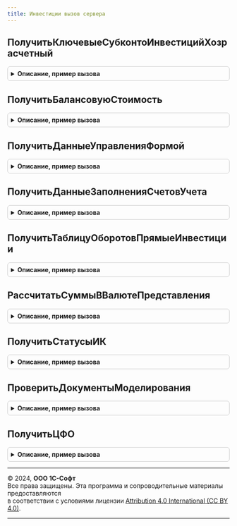 ```yaml
---
title: Инвестиции вызов сервера
---
```



## ПолучитьКлючевыеСубконтоИнвестицийХозрасчетный
<details style="margin: 1em 0; padding: 0.5em; border: 1px solid #ccc; border-radius: 6px;">

<summary style="font-weight: bold; cursor: pointer;">Описание, пример вызова</summary>

```bsl

Функция ПолучитьКлючевыеСубконтоИнвестицийХозрасчетный() Экспорт
```

Пример вызова
```bsl
Результат = ИнвестицииВызовСервера.ПолучитьКлючевыеСубконтоИнвестицийХозрасчетный());
```
</details>

## ПолучитьБалансовуюСтоимость
<details style="margin: 1em 0; padding: 0.5em; border: 1px solid #ccc; border-radius: 6px;">

<summary style="font-weight: bold; cursor: pointer;">Описание, пример вызова</summary>

```bsl

Функция ПолучитьБалансовуюСтоимость(Организация, ДатаДокумента, ДокументСсылка, СчетУчета, ОрганизацияОбъектИнвестирования) Экспорт
```

Пример вызова
```bsl
Результат = ИнвестицииВызовСервера.ПолучитьБалансовуюСтоимость(Организация, ДатаДокумента, ДокументСсылка, СчетУчета, ОрганизацияОбъектИнвестирования) 
```
</details>

## ПолучитьДанныеУправленияФормой
<details style="margin: 1em 0; padding: 0.5em; border: 1px solid #ccc; border-radius: 6px;">

<summary style="font-weight: bold; cursor: pointer;">Описание, пример вызова</summary>

```bsl

Функция ПолучитьДанныеУправленияФормой(ОрганизацияИнвестор, ОбъектИнвестирования, ДатаСреза = Неопределено) Экспорт
```

Пример вызова
```bsl
Результат = ИнвестицииВызовСервера.ПолучитьДанныеУправленияФормой(ОрганизацияИнвестор, ОбъектИнвестирования, ДатаСреза);
```
</details>

## ПолучитьДанныеЗаполненияСчетовУчета
<details style="margin: 1em 0; padding: 0.5em; border: 1px solid #ccc; border-radius: 6px;">

<summary style="font-weight: bold; cursor: pointer;">Описание, пример вызова</summary>

```bsl

Функция ПолучитьДанныеЗаполненияСчетовУчета(ОрганизацияИнвестор, ОбъектИнвестирования, ДатаСреза = Неопределено) Экспорт
```

Пример вызова
```bsl
Результат = ИнвестицииВызовСервера.ПолучитьДанныеЗаполненияСчетовУчета(ОрганизацияИнвестор, ОбъектИнвестирования, ДатаСреза);
```
</details>

## ПолучитьТаблицуОборотовПрямыеИнвестиции
<details style="margin: 1em 0; padding: 0.5em; border: 1px solid #ccc; border-radius: 6px;">

<summary style="font-weight: bold; cursor: pointer;">Описание, пример вызова</summary>

```bsl

Функция ПолучитьТаблицуОборотовПрямыеИнвестиции(Сценарий, ПериодОтчета, МассивОрганизаций, ВалютаПредставленияГруппы) Экспорт
```

Пример вызова
```bsl
Результат = ИнвестицииВызовСервера.ПолучитьТаблицуОборотовПрямыеИнвестиции(Сценарий, ПериодОтчета, МассивОрганизаций, ВалютаПредставленияГруппы) 
```
</details>

## РассчитатьСуммыВВалютеПредставления
<details style="margin: 1em 0; padding: 0.5em; border: 1px solid #ccc; border-radius: 6px;">

<summary style="font-weight: bold; cursor: pointer;">Описание, пример вызова</summary>

```bsl

Процедура РассчитатьСуммыВВалютеПредставления(ТабИнвестиции) Экспорт
```

Пример вызова
```bsl
ИнвестицииВызовСервера.РассчитатьСуммыВВалютеПредставления(ТабИнвестиции));
```
</details>

## ПолучитьСтатусыИК
<details style="margin: 1em 0; padding: 0.5em; border: 1px solid #ccc; border-radius: 6px;">

<summary style="font-weight: bold; cursor: pointer;">Описание, пример вызова</summary>

```bsl

Функция ПолучитьСтатусыИК() Экспорт
```

Пример вызова
```bsl
Результат = ИнвестицииВызовСервера.ПолучитьСтатусыИК() 
```
</details>

## ПроверитьДокументыМоделирования
<details style="margin: 1em 0; padding: 0.5em; border: 1px solid #ccc; border-radius: 6px;">

<summary style="font-weight: bold; cursor: pointer;">Описание, пример вызова</summary>

```bsl

Процедура ПроверитьДокументыМоделирования(ДокументыМоделирования, Реквизиты, Отказ) Экспорт
```

Пример вызова
```bsl
ИнвестицииВызовСервера.ПроверитьДокументыМоделирования(ДокументыМоделирования, Реквизиты, Отказ) 
```
</details>

## ПолучитьЦФО
<details style="margin: 1em 0; padding: 0.5em; border: 1px solid #ccc; border-radius: 6px;">

<summary style="font-weight: bold; cursor: pointer;">Описание, пример вызова</summary>

```bsl

Функция ПолучитьЦФО(МасОрганизации) Экспорт
```

Пример вызова
```bsl
Результат = ИнвестицииВызовСервера.ПолучитьЦФО(МасОрганизации));
```
</details>

---

© 2024, **ООО 1С-Софт**  
Все права защищены. Эта программа и сопроводительные материалы предоставляются  
в соответствии с условиями лицензии [Attribution 4.0 International (CC BY 4.0)](https://creativecommons.org/licenses/by/4.0/legalcode).

---
